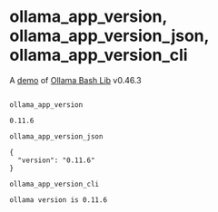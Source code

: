 # ollama_app_version, ollama_app_version_json, ollama_app_version_cli

A [demo](../README.md#demos) of [Ollama Bash Lib](https://github.com/attogram/ollama-bash-lib) v0.46.3
```

ollama_app_version

0.11.6

ollama_app_version_json

{
  "version": "0.11.6"
}

ollama_app_version_cli

ollama version is 0.11.6
```
